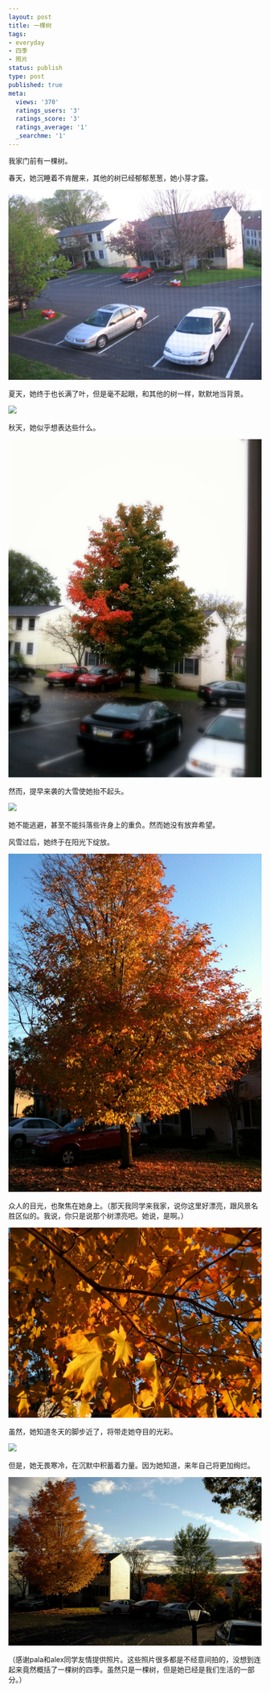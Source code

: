 ```yaml
---
layout: post
title: 一棵树
tags:
- everyday
- 四季
- 照片
status: publish
type: post
published: true
meta:
  views: '370'
  ratings_users: '3'
  ratings_score: '3'
  ratings_average: '1'
  _searchme: '1'
---
```

我家门前有一棵树。

春天，她沉睡着不肯醒来，其他的树已经郁郁葱葱，她小芽才露。

![](/images/2010/07/tree1.jpg)

夏天，她终于也长满了叶，但是毫不起眼，和其他的树一样，默默地当背景。

![](http://azaleasays.files.wordpress.com/2009/10/tree2.jpg)

秋天，她似乎想表达些什么。

![](/images/2010/07/tree3.jpg)

然而，提早来袭的大雪使她抬不起头。

![](http://azaleasays.files.wordpress.com/2009/10/tree4.jpg)

她不能逃避，甚至不能抖落些许身上的重负。然而她没有放弃希望。

风雪过后，她终于在阳光下绽放。

![](/images/2010/07/tree5.jpg)

众人的目光，也聚焦在她身上。（那天我同学来我家，说你这里好漂亮，跟风景名胜区似的。我说，你只是说那个树漂亮吧。她说，是啊。）

![](/images/2010/07/tree6.jpg)

虽然，她知道冬天的脚步近了，将带走她夺目的光彩。

![](http://azaleasays.files.wordpress.com/2009/10/tree7.jpg)

但是，她无畏寒冷，在沉默中积蓄着力量。因为她知道，来年自己将更加绚烂。

![](/images/2010/07/tree8.jpg)

（感谢pala和alex同学友情提供照片。这些照片很多都是不经意间拍的，没想到连起来竟然概括了一棵树的四季。虽然只是一棵树，但是她已经是我们生活的一部分。）
